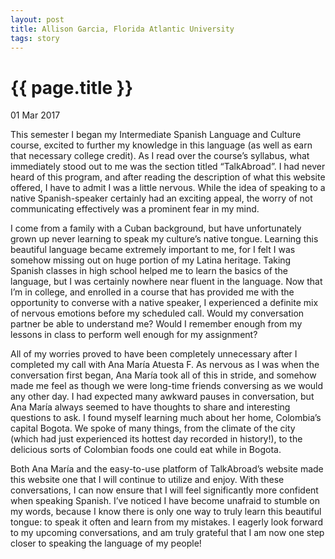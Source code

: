 ```yaml
---
layout: post
title: Allison Garcia, Florida Atlantic University
tags: story
---
```


# {{ page.title }}

01 Mar 2017

This semester I began my Intermediate Spanish Language and Culture course, excited to further my knowledge in this language (as well as earn that necessary college credit). As I read over the course’s syllabus, what immediately stood out to me was the section titled “TalkAbroad”. I had never heard of this program, and after reading the description of what this website offered, I have to admit I was a little nervous. While the idea of speaking to a native Spanish-speaker certainly had an exciting appeal, the worry of not communicating effectively was a prominent fear in my mind. 

I come from a family with a Cuban background, but have unfortunately grown up never learning to speak my culture’s native tongue. Learning this beautiful language became extremely important to me, for I felt I was somehow missing out on huge portion of my Latina heritage. Taking Spanish classes in high school helped me to learn the basics of the language, but I was certainly nowhere near fluent in the language. Now that I’m in college, and enrolled in a course that has provided me with the opportunity to converse with a native speaker, I experienced a definite mix of nervous emotions before my scheduled call. Would my conversation partner be able to understand me? Would I remember enough from my lessons in class to perform well enough for my assignment?

All of my worries proved to have been completely unnecessary after I completed my call with Ana María Atuesta F. As nervous as I was when the conversation first began, Ana María took all of this in stride, and somehow made me feel as though we were long-time friends conversing as we would any other day. I had expected many awkward pauses in conversation, but Ana María always seemed to have thoughts to share and interesting questions to ask. I found myself learning much about her home, Colombia’s capital Bogota. We spoke of many things, from the climate of the city (which had just experienced its hottest day recorded in history!), to the delicious sorts of Colombian foods one could eat while in Bogota. 

Both Ana María and the easy-to-use platform of TalkAbroad’s website made this website one that I will continue to utilize and enjoy. With these conversations, I can now ensure that I will feel significantly more confident when speaking Spanish. I’ve noticed I have become unafraid to stumble on my words, because I know there is only one way to truly learn this beautiful tongue: to speak it often and learn from my mistakes. I eagerly look forward to my upcoming conversations, and am truly grateful that I am now one step closer to speaking the language of my people!